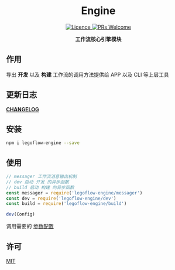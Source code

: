 <h1 align="center"> Engine </h1>

<p align="center">
  <a href="https://opensource.org/licenses/MIT">
    <img alt="Licence" src="https://img.shields.io/badge/license-MIT-green.svg" />
  </a>
  <a href="">
    <img alt="PRs Welcome" src="https://img.shields.io/badge/PRs-welcome-green.svg" />
  </a>
</p>

<p align="center">
  <strong>工作流核心引擎模块</strong>
</p>

## 作用

导出 **开发** 以及 **构建** 工作流的调用方法提供给 APP 以及 CLI 等上层工具

## 更新日志

**[CHANGELOG](./CHANGELOG.md)**

## 安装

```sh
npm i legoflow-engine --save
```

## 使用

```js
// messager 工作流消息输出机制
// dev 启动 开发 的异步函数
// build 启动 构建 的异步函数
const messager = require('legoflow-engine/messager')
const dev = require('legoflow-engine/dev')
const build = require('legoflow-engine/build')

dev(Config)
```

调用需要的 [参数配置](https://legoflow.com/wiki/config.html)

## 许可

[MIT](./LICENSE)
